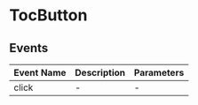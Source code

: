 # TocButton

## Events

<!-- @vuese:TocButton:events:start -->
|Event Name|Description|Parameters|
|---|---|---|
|click|-|-|

<!-- @vuese:TocButton:events:end -->

